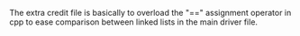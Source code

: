 The extra credit file is basically to overload the "==" assignment operator in cpp to ease comparison between linked lists in the main driver file. 
